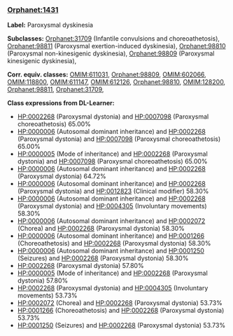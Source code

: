 
### [Orphanet:1431](http://www.orpha.net/ORDO/Orphanet_1431)
**Label:** Paroxysmal dyskinesia

**Subclasses:** [Orphanet:31709](http://www.orpha.net/ORDO/Orphanet_31709) (Infantile convulsions and choreoathetosis), [Orphanet:98811](http://www.orpha.net/ORDO/Orphanet_98811) (Paroxysmal exertion-induced dyskinesia), [Orphanet:98810](http://www.orpha.net/ORDO/Orphanet_98810) (Paroxysmal non-kinesigenic dyskinesia), [Orphanet:98809](http://www.orpha.net/ORDO/Orphanet_98809) (Paroxysmal kinesigenic dyskinesia), 

**Corr. equiv. classes:** [OMIM:611031](http://purl.obolibrary.org/obo/OMIM_611031), [Orphanet:98809](http://www.orpha.net/ORDO/Orphanet_98809), [OMIM:602066](http://purl.obolibrary.org/obo/OMIM_602066), [OMIM:118800](http://purl.obolibrary.org/obo/OMIM_118800), [OMIM:611147](http://purl.obolibrary.org/obo/OMIM_611147), [OMIM:612126](http://purl.obolibrary.org/obo/OMIM_612126), [Orphanet:98810](http://www.orpha.net/ORDO/Orphanet_98810), [OMIM:128200](http://purl.obolibrary.org/obo/OMIM_128200), [Orphanet:98811](http://www.orpha.net/ORDO/Orphanet_98811), [Orphanet:31709](http://www.orpha.net/ORDO/Orphanet_31709), 

**Class expressions from DL-Learner:**

- [HP:0002268](http://purl.obolibrary.org/obo/HP_0002268) (Paroxysmal dystonia) and [HP:0007098](http://purl.obolibrary.org/obo/HP_0007098) (Paroxysmal choreoathetosis) 65.00%
- [HP:0000006](http://purl.obolibrary.org/obo/HP_0000006) (Autosomal dominant inheritance) and [HP:0002268](http://purl.obolibrary.org/obo/HP_0002268) (Paroxysmal dystonia) and [HP:0007098](http://purl.obolibrary.org/obo/HP_0007098) (Paroxysmal choreoathetosis) 65.00%
- [HP:0000005](http://purl.obolibrary.org/obo/HP_0000005) (Mode of inheritance) and [HP:0002268](http://purl.obolibrary.org/obo/HP_0002268) (Paroxysmal dystonia) and [HP:0007098](http://purl.obolibrary.org/obo/HP_0007098) (Paroxysmal choreoathetosis) 65.00%
- [HP:0000006](http://purl.obolibrary.org/obo/HP_0000006) (Autosomal dominant inheritance) and [HP:0002268](http://purl.obolibrary.org/obo/HP_0002268) (Paroxysmal dystonia) 64.72%
- [HP:0000006](http://purl.obolibrary.org/obo/HP_0000006) (Autosomal dominant inheritance) and [HP:0002268](http://purl.obolibrary.org/obo/HP_0002268) (Paroxysmal dystonia) and [HP:0012823](http://purl.obolibrary.org/obo/HP_0012823) (Clinical modifier) 58.30%
- [HP:0000006](http://purl.obolibrary.org/obo/HP_0000006) (Autosomal dominant inheritance) and [HP:0002268](http://purl.obolibrary.org/obo/HP_0002268) (Paroxysmal dystonia) and [HP:0004305](http://purl.obolibrary.org/obo/HP_0004305) (Involuntary movements) 58.30%
- [HP:0000006](http://purl.obolibrary.org/obo/HP_0000006) (Autosomal dominant inheritance) and [HP:0002072](http://purl.obolibrary.org/obo/HP_0002072) (Chorea) and [HP:0002268](http://purl.obolibrary.org/obo/HP_0002268) (Paroxysmal dystonia) 58.30%
- [HP:0000006](http://purl.obolibrary.org/obo/HP_0000006) (Autosomal dominant inheritance) and [HP:0001266](http://purl.obolibrary.org/obo/HP_0001266) (Choreoathetosis) and [HP:0002268](http://purl.obolibrary.org/obo/HP_0002268) (Paroxysmal dystonia) 58.30%
- [HP:0000006](http://purl.obolibrary.org/obo/HP_0000006) (Autosomal dominant inheritance) and [HP:0001250](http://purl.obolibrary.org/obo/HP_0001250) (Seizures) and [HP:0002268](http://purl.obolibrary.org/obo/HP_0002268) (Paroxysmal dystonia) 58.30%
- [HP:0002268](http://purl.obolibrary.org/obo/HP_0002268) (Paroxysmal dystonia) 57.80%
- [HP:0000005](http://purl.obolibrary.org/obo/HP_0000005) (Mode of inheritance) and [HP:0002268](http://purl.obolibrary.org/obo/HP_0002268) (Paroxysmal dystonia) 57.80%
- [HP:0002268](http://purl.obolibrary.org/obo/HP_0002268) (Paroxysmal dystonia) and [HP:0004305](http://purl.obolibrary.org/obo/HP_0004305) (Involuntary movements) 53.73%
- [HP:0002072](http://purl.obolibrary.org/obo/HP_0002072) (Chorea) and [HP:0002268](http://purl.obolibrary.org/obo/HP_0002268) (Paroxysmal dystonia) 53.73%
- [HP:0001266](http://purl.obolibrary.org/obo/HP_0001266) (Choreoathetosis) and [HP:0002268](http://purl.obolibrary.org/obo/HP_0002268) (Paroxysmal dystonia) 53.73%
- [HP:0001250](http://purl.obolibrary.org/obo/HP_0001250) (Seizures) and [HP:0002268](http://purl.obolibrary.org/obo/HP_0002268) (Paroxysmal dystonia) 53.73%


